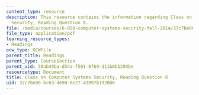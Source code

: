 ```yaml
---
content_type: resource
description: This resource contains the information regarding Class on Computer Systems
  Security, Reading Question 8.
file: /media/courses/6-858-computer-systems-security-fall-2014/37c7be06bc03d6908e2743097b1920d6_MIT6_858F14_Reading8.pdf
file_type: application/pdf
learning_resource_types:
- Readings
ocw_type: OCWFile
parent_title: Readings
parent_type: CourseSection
parent_uid: 50ab49ba-d54a-f501-0f69-d11b0bb294be
resourcetype: Document
title: Class on Computer Systems Security, Reading Question 8
uid: 37c7be06-bc03-d690-8e27-43097b1920d6
---
```

